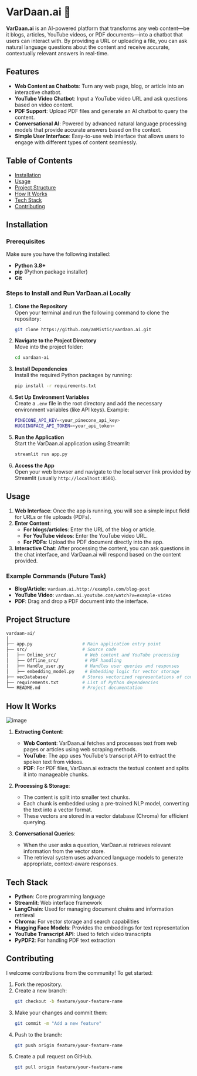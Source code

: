 # VarDaan.ai 🤖

**VarDaan.ai** is an AI-powered platform that transforms any web content—be it blogs, articles, YouTube videos, or PDF documents—into a chatbot that users can interact with. By providing a URL or uploading a file, you can ask natural language questions about the content and receive accurate, contextually relevant answers in real-time.

## Features

- **Web Content as Chatbots**: Turn any web page, blog, or article into an interactive chatbot.
- **YouTube Video Chatbot**: Input a YouTube video URL and ask questions based on video content.
- **PDF Support**: Upload PDF files and generate an AI chatbot to query the content.
- **Conversational AI**: Powered by advanced natural language processing models that provide accurate answers based on the context.
- **Simple User Interface**: Easy-to-use web interface that allows users to engage with different types of content seamlessly.

## Table of Contents

- [Installation](#installation)
- [Usage](#usage)
- [Project Structure](#project-structure)
- [How It Works](#how-it-works)
- [Tech Stack](#tech-stack)
- [Contributing](#contributing)

## Installation

### Prerequisites
Make sure you have the following installed:
- **Python 3.8+**
- **pip** (Python package installer)
- **Git**

### Steps to Install and Run VarDaan.ai Locally

1. **Clone the Repository**  
   Open your terminal and run the following command to clone the repository:
   ```bash
   git clone https://github.com/amMistic/vardaan.ai.git
   ```

2. **Navigate to the Project Directory**  
   Move into the project folder:
   ```bash
   cd vardaan-ai
   ```

3. **Install Dependencies**  
   Install the required Python packages by running:
   ```bash
   pip install -r requirements.txt
   ```

4. **Set Up Environment Variables**  
   Create a `.env` file in the root directory and add the necessary environment variables (like API keys). Example:
   ```bash
   PINECONE_API_KEY=<your_pinecone_api_key>
   HUGGINGFACE_API_TOKEN=<your_api_token>
   ```

5. **Run the Application**  
   Start the VarDaan.ai application using Streamlit:
   ```bash
   streamlit run app.py
   ```

6. **Access the App**  
   Open your web browser and navigate to the local server link provided by Streamlit (usually `http://localhost:8501`).

## Usage

1. **Web Interface**: Once the app is running, you will see a simple input field for URLs or file uploads (PDFs).
2. **Enter Content**:
   - **For blogs/articles**: Enter the URL of the blog or article.
   - **For YouTube videos**: Enter the YouTube video URL.
   - **For PDFs**: Upload the PDF document directly into the app.
3. **Interactive Chat**: After processing the content, you can ask questions in the chat interface, and VarDaan.ai will respond based on the content provided.

### Example Commands (Future Task)
- **Blog/Article**: `vardaan.ai.http://example.com/blog-post`
- **YouTube Video**: `vardaan.ai.youtube.com/watch?v=example-video`
- **PDF**: Drag and drop a PDF document into the interface.

## Project Structure

```bash
vardaan-ai/
│
├── app.py                   # Main application entry point
├── src/                     # Source code
│   ├── Online_src/           # Web content and YouTube processing
│   ├── Offline_src/          # PDF handling
│   ├── Handle_user.py        # Handles user queries and responses
│   ├── embedding_model.py    # Embedding logic for vector storage
├── vecDatabase/             # Stores vectorized representations of content
├── requirements.txt         # List of Python dependencies
└── README.md                # Project documentation
```

## How It Works

![image](https://github.com/user-attachments/assets/f7a3ae66-278b-4c3d-882a-c36ff20bf976)

1. **Extracting Content**:
   - **Web Content**: VarDaan.ai fetches and processes text from web pages or articles using web scraping methods.
   - **YouTube**: The app uses YouTube's transcript API to extract the spoken text from videos.
   - **PDF**: For PDF files, VarDaan.ai extracts the textual content and splits it into manageable chunks.

2. **Processing & Storage**:
   - The content is split into smaller text chunks.
   - Each chunk is embedded using a pre-trained NLP model, converting the text into a vector format.
   - These vectors are stored in a vector database (Chroma) for efficient querying.

3. **Conversational Queries**:
   - When the user asks a question, VarDaan.ai retrieves relevant information from the vector store.
   - The retrieval system uses advanced language models to generate appropriate, context-aware responses.

## Tech Stack

- **Python**: Core programming language
- **Streamlit**: Web interface framework
- **LangChain**: Used for managing document chains and information retrieval
- **Chroma**: For vector storage and search capabilities
- **Hugging Face Models**: Provides the embeddings for text representation
- **YouTube Transcript API**: Used to fetch video transcripts
- **PyPDF2**: For handling PDF text extraction

## Contributing

I welcome contributions from the community! To get started:

1. Fork the repository.
2. Create a new branch:
   ```bash
   git checkout -b feature/your-feature-name
   ```
3. Make your changes and commit them:
   ```bash
   git commit -m "Add a new feature"
   ```
4. Push to the branch:
   ```bash
   git push origin feature/your-feature-name
   ```
5. Create a pull request on GitHub.
   ```bash
   git pull origin feature/your-feature-name
   ```
